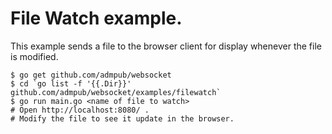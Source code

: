 # File Watch example.

This example sends a file to the browser client for display whenever the file is modified.

    $ go get github.com/admpub/websocket
    $ cd `go list -f '{{.Dir}}' github.com/admpub/websocket/examples/filewatch`
    $ go run main.go <name of file to watch>
    # Open http://localhost:8080/ .
    # Modify the file to see it update in the browser.
